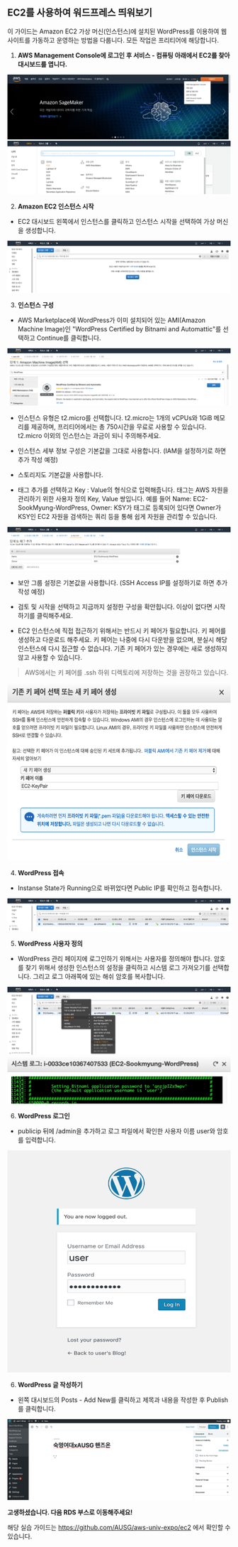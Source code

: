 ## EC2를 사용하여 워드프레스 띄워보기

이 가이드는 Amazon EC2 가상 머신(인스턴스)에 설치된 WordPress를 이용하여 웹사이트를 가동하고 운영하는 방법을 다룹니다.
모든 작업은 프리티어에 해당합니다.

1. **AWS Management Console에 로그인 후 서비스 - 컴퓨팅 아래에서 EC2를 찾아 대시보드를 엽니다.**

![콘솔 로그인](./img/console_login.png)
![컴퓨팅 - 서비스](./img/computing_service.png)

2. **Amazon EC2 인스턴스 시작**

  - EC2 대시보드 왼쪽에서 인스턴스를 클릭하고 인스턴스 시작을 선택하여 가상 머신을 생성합니다.

  ![인스턴스 생성](./img/launch_instance.png)

3. **인스턴스 구성**

  - AWS Marketplace에 WordPress가 이미 설치되어 있는 AMI(Amazon Machine Image)인 "WordPress Certified by Bitnami and Automattic"를 선택하고 Continue를 클릭합니다.

  ![워드프레스 이미지](./img/ami_wordpress.png)

  - 인스턴스 유형은 t2.micro를 선택합니다. t2.micro는 1개의 vCPUs와 1GiB 메모리를 제공하며, 프리티어에서는 총 750시간을 무료로 사용할 수 있습니다. t2.micro 이외의 인스턴스는 과금이 되니 주의해주세요.

  - 인스턴스 세부 정보 구성은 기본값을 그대로 사용합니다.
    (IAM을 설정하기로 하면 추가 작성 예정)

  - 스토리지도 기본값을 사용합니다.

  - 태그 추가를 선택하고 Key : Value의 형식으로 입력해줍니다. 태그는 AWS 자원을 관리하기 위한 사용자 정의 Key, Value 쌍입니다. 예를 들어 Name: EC2-SookMyung-WordPress, Owner: KSY가 태그로 등록되어 있다면 Owner가 KSY인 EC2 자원을 검색하는 쿼리 등을 통해 쉽게 자원을 관리할 수 있습니다.

  ![태그 추가](./img/add_tag.png)

  - 보안 그룹 설정은 기본값을 사용합니다.
    (SSH Access IP를 설정하기로 하면 추가 작성 예정)

  - 검토 및 시작을 선택하고 지금까지 설정한 구성을 확안힙니다. 이상이 없다면 시작하기를 클릭해주세요.

  - EC2 인스턴스에 직접 접근하기 위해서는 반드시 키 페어가 필요합니다. 키 페어를 생성하고 다운로드 해주세요. 키 페어는 나중에 다시 다운받을 없으며, 분실시 해당 인스턴스에 다시 접근할 수 없습니다. 기존 키 페어가 있는 경우에는 새로 생성하지 않고 사용할 수 있습니다.
  > AWS에서는 키 페어를 .ssh 하위 디렉토리에 저장하는 것을 권장하고 있습니다.

  <img src="./img/ec2-keypair.png" alt="키 페어 설정" width="650px" height="400px" />

4. **WordPress 접속**

  - Instanse State가 Running으로 바뀌었다면 Public IP를 확인하고 접속합니다.

  ![워드프레스 접속](./img/ec2-publicip.png)

5. **WordPress 사용자 정의**

  - WordPress 관리 페이지에 로그인하기 위해서는 사용자를 정의해야 합니다. 암호를 찾기 위해서 생성한 인스턴스의 설정을 클릭하고 시스템 로그 가져오기를 선택합니다. 그리고 로그 아래쪽에 있는 해쉬 암호를 복사합니다.
  
  ![시스템 로그 가져오기](./img/ec2-system-log.png)
  <img src="./img/ec2-wordpress-pwd.png" alt="워드프레스 암호"/>

6. **WordPress 로그인**

  - publicip 뒤에 /admin을 추가하고 로그 파일에서 확인한 사용자 이름 user와 암호를 입력합니다.

  <img src="./img/admin-login.png" alt="어드민 로그인" width="650px" height="500px" />

6. **WordPress 글 작성하기**

  - 왼쪽 대시보드의 Posts - Add New를 클릭하고 제목과 내용을 작성한 후 Publish를 클릭합니다.

  ![워드프레스 글쓰기](./img/wordpress-new.png)


**고생하셨습니다. 다음 RDS 부스로 이동해주세요!**


해당 실습 가이드는 https://github.com/AUSG/aws-univ-expo/ec2 에서 확인할 수 있습니다.